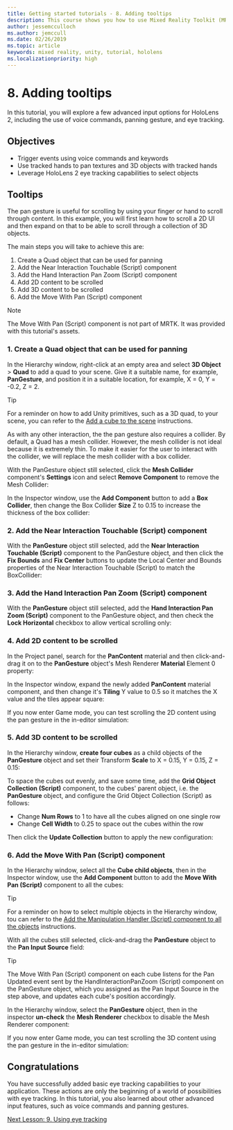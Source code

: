 ```yaml
---
title: Getting started tutorials - 8. Adding tooltips
description: This course shows you how to use Mixed Reality Toolkit (MRTK) to create a mixed reality application.
author: jessemcculloch
ms.author: jemccull
ms.date: 02/26/2019
ms.topic: article
keywords: mixed reality, unity, tutorial, hololens
ms.localizationpriority: high
---
```


# 8. Adding tooltips

In this tutorial, you will explore a few advanced input options for HoloLens 2, including the use of voice commands, panning gesture, and eye tracking.

## Objectives

* Trigger events using voice commands and keywords
* Use tracked hands to pan textures and 3D objects with tracked hands
* Leverage HoloLens 2 eye tracking capabilities to select objects

## Tooltips

The pan gesture is useful for scrolling by using your finger or hand to scroll through content. In this example, you will first learn how to scroll a 2D UI and then expand on that to be able to scroll through a collection of 3D objects.

The main steps you will take to achieve this are:

1. Create a Quad object that can be used for panning
2. Add the Near Interaction Touchable (Script) component
3. Add the Hand Interaction Pan Zoom (Script) component
4. Add 2D content to be scrolled
5. Add 3D content to be scrolled
6. Add the Move With Pan (Script) component

> [!NOTE]
> The Move With Pan (Script) component is not part of MRTK. It was provided with this tutorial's assets.

### 1. Create a Quad object that can be used for panning

In the Hierarchy window, right-click at an empty area and select **3D Object** > **Quad** to add a quad to your scene. Give it a suitable name, for example, **PanGesture**, and position it in a suitable location, for example, X = 0, Y = -0.2, Z = 2.

> [!TIP]
> For a reminder on how to add Unity primitives, such as a 3D quad, to your scene, you can refer to the [Add a cube to the scene](mrlearning-base-ch2.md#2-add-a-cube-to-the-scene) instructions.

As with any other interaction, the the pan gesture also requires a collider. By default, a Quad has a mesh collider. However, the mesh collider is not ideal because it is extremely thin. To make it easier for the user to interact with the collider, we will replace the mesh collider with a box collider.

With the PanGesture object still selected, click the **Mesh Collider** component's **Settings** icon and select **Remove Component** to remove the Mesh Collider:

In the Inspector window, use the **Add Component** button to add a **Box Collider**, then change the Box Collider **Size** Z to 0.15 to increase the thickness of the box collider:

### 2. Add the Near Interaction Touchable (Script) component

With the **PanGesture** object still selected, add the **Near Interaction Touchable (Script)** component to the PanGesture object, and then click the **Fix Bounds** and **Fix Center** buttons to update the Local Center and Bounds properties of the Near Interaction Touchable (Script) to match the BoxCollider:

### 3. Add the Hand Interaction Pan Zoom (Script) component

With the **PanGesture** object still selected, add the **Hand Interaction Pan Zoom (Script)** component to the PanGesture object, and then check the **Lock Horizontal** checkbox to allow vertical scrolling only:

### 4. Add 2D content to be scrolled

In the Project panel, search for the **PanContent** material and then click-and-drag it on to the **PanGesture** object's Mesh Renderer **Material** Element 0 property:

In the Inspector window, expand the newly added **PanContent** material component, and then change it's **Tiling** Y value to 0.5 so it matches the X value and the tiles appear square:

If you now enter Game mode, you can test scrolling the 2D content using the pan gesture in the in-editor simulation:

### 5. Add 3D content to be scrolled

In the Hierarchy window, **create four cubes** as a child objects of the **PanGesture** object and set their Transform **Scale** to X = 0.15, Y = 0.15, Z = 0.15:

To space the cubes out evenly, and save some time, add the **Grid Object Collection (Script)** component, to the cubes' parent object, i.e. the **PanGesture** object, and configure the Grid Object Collection (Script) as follows:

* Change **Num Rows** to 1 to have all the cubes aligned on one single row
* Change **Cell Width** to 0.25 to space out the cubes within the row

Then click the **Update Collection** button to apply the new configuration:

### 6. Add the Move With Pan (Script) component

In the Hierarchy window, select all the **Cube child objects**, then in the Inspector window, use the **Add Component** button to add the **Move With Pan (Script)** component to all the cubes:

> [!TIP]
> For a reminder on how to select multiple objects in the Hierarchy window, tou can refer to the [Add the Manipulation Handler (Script) component to all the objects](mrlearning-base-ch4.md#1-add-the-manipulation-handler-script-component-to-all-the-objects) instructions.

With all the cubes still selected, click-and-drag the **PanGesture** object to the **Pan Input Source** field:

> [!TIP]
> The Move With Pan (Script) component on each cube listens for the Pan Updated event sent by the HandInteractionPanZoom (Script) component on the PanGesture object, which you assigned as the Pan Input Source in the step above, and updates each cube's position accordingly.

In the Hierarchy window, select the **PanGesture** object, then in the inspector **un-check** the **Mesh Renderer** checkbox to disable the Mesh Renderer component:

If you now enter Game mode, you can test scrolling the 3D content using the pan gesture in the in-editor simulation:

## Congratulations

You have successfully added basic eye tracking capabilities to your application. These actions are only the beginning of a world of possibilities with eye tracking. In this tutorial, you also learned about other advanced input features, such as voice commands and panning gestures.

[Next Lesson: 9. Using eye tracking](mr-learning-base-09.md)
